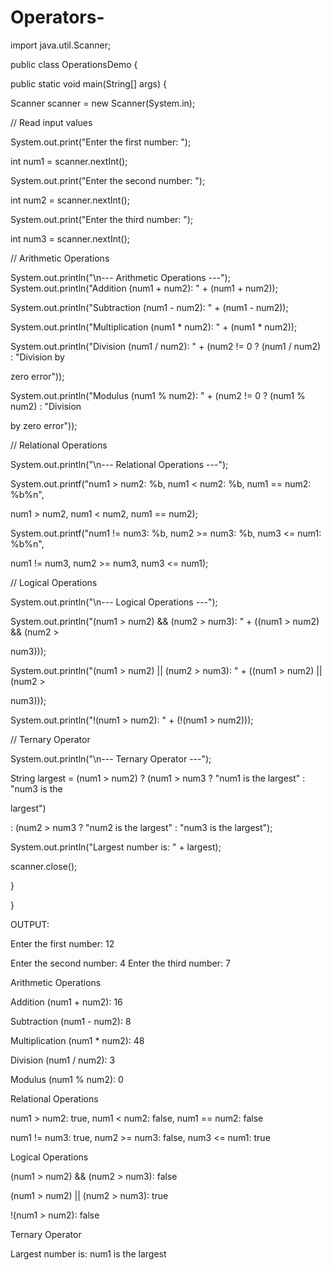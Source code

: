 # Operators-
import java.util.Scanner;

public class OperationsDemo {

public static void main(String[] args) {

Scanner scanner = new Scanner(System.in);

// Read input values

System.out.print("Enter the first number: ");

int num1 = scanner.nextInt();

System.out.print("Enter the second number: ");

int num2 = scanner.nextInt();

System.out.print("Enter the third number: ");

int num3 = scanner.nextInt();

// Arithmetic Operations

System.out.println("\n--- Arithmetic Operations ---");
System.out.println("Addition (num1 + num2): " + (num1 + num2));

System.out.println("Subtraction (num1 - num2): " + (num1 - num2));

System.out.println("Multiplication (num1 * num2): " + (num1 * num2));

System.out.println("Division (num1 / num2): " + (num2 != 0 ? (num1 / num2) : "Division by

zero error"));

System.out.println("Modulus (num1 % num2): " + (num2 != 0 ? (num1 % num2) : "Division

by zero error"));

// Relational Operations

System.out.println("\n--- Relational Operations ---");

System.out.printf("num1 > num2: %b, num1 < num2: %b, num1 == num2: %b%n",

num1 > num2, num1 < num2, num1 == num2);

System.out.printf("num1 != num3: %b, num2 >= num3: %b, num3 <= num1: %b%n",

num1 != num3, num2 >= num3, num3 <= num1);

// Logical Operations

System.out.println("\n--- Logical Operations ---");

System.out.println("(num1 > num2) && (num2 > num3): " + ((num1 > num2) && (num2 >

num3)));

System.out.println("(num1 > num2) || (num2 > num3): " + ((num1 > num2) || (num2 >

num3)));

System.out.println("!(num1 > num2): " + (!(num1 > num2)));

// Ternary Operator

System.out.println("\n--- Ternary Operator ---");

String largest = (num1 > num2) ? (num1 > num3 ? "num1 is the largest" : "num3 is the

largest")

: (num2 > num3 ? "num2 is the largest" : "num3 is the largest");

System.out.println("Largest number is: " + largest);

scanner.close();

}

}



OUTPUT:

Enter the first number: 12

Enter the second number: 4
Enter the third number: 7

Arithmetic Operations

Addition (num1 + num2): 16

Subtraction (num1 - num2): 8

Multiplication (num1 * num2): 48

Division (num1 / num2): 3

Modulus (num1 % num2): 0

Relational Operations

num1 > num2: true, num1 < num2: false, num1 == num2: false

num1 != num3: true, num2 >= num3: false, num3 <= num1: true

Logical Operations

(num1 > num2) && (num2 > num3): false

(num1 > num2) || (num2 > num3): true

!(num1 > num2): false

Ternary Operator

Largest number is: num1 is the largest
